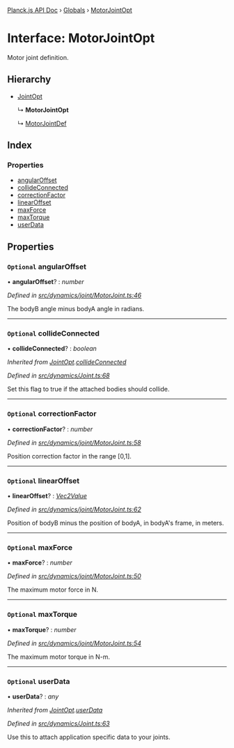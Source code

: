 [Planck.js API Doc](../README.md) › [Globals](../globals.md) › [MotorJointOpt](motorjointopt.md)

# Interface: MotorJointOpt

Motor joint definition.

## Hierarchy

* [JointOpt](jointopt.md)

  ↳ **MotorJointOpt**

  ↳ [MotorJointDef](motorjointdef.md)

## Index

### Properties

* [angularOffset](motorjointopt.md#optional-angularoffset)
* [collideConnected](motorjointopt.md#optional-collideconnected)
* [correctionFactor](motorjointopt.md#optional-correctionfactor)
* [linearOffset](motorjointopt.md#optional-linearoffset)
* [maxForce](motorjointopt.md#optional-maxforce)
* [maxTorque](motorjointopt.md#optional-maxtorque)
* [userData](motorjointopt.md#optional-userdata)

## Properties

### `Optional` angularOffset

• **angularOffset**? : *number*

*Defined in [src/dynamics/joint/MotorJoint.ts:46](https://github.com/shakiba/planck.js/blob/6ab76c7/src/dynamics/joint/MotorJoint.ts#L46)*

The bodyB angle minus bodyA angle in radians.

___

### `Optional` collideConnected

• **collideConnected**? : *boolean*

*Inherited from [JointOpt](jointopt.md).[collideConnected](jointopt.md#optional-collideconnected)*

*Defined in [src/dynamics/Joint.ts:68](https://github.com/shakiba/planck.js/blob/6ab76c7/src/dynamics/Joint.ts#L68)*

Set this flag to true if the attached bodies
should collide.

___

### `Optional` correctionFactor

• **correctionFactor**? : *number*

*Defined in [src/dynamics/joint/MotorJoint.ts:58](https://github.com/shakiba/planck.js/blob/6ab76c7/src/dynamics/joint/MotorJoint.ts#L58)*

Position correction factor in the range [0,1].

___

### `Optional` linearOffset

• **linearOffset**? : *[Vec2Value](vec2value.md)*

*Defined in [src/dynamics/joint/MotorJoint.ts:62](https://github.com/shakiba/planck.js/blob/6ab76c7/src/dynamics/joint/MotorJoint.ts#L62)*

Position of bodyB minus the position of bodyA, in bodyA's frame, in meters.

___

### `Optional` maxForce

• **maxForce**? : *number*

*Defined in [src/dynamics/joint/MotorJoint.ts:50](https://github.com/shakiba/planck.js/blob/6ab76c7/src/dynamics/joint/MotorJoint.ts#L50)*

The maximum motor force in N.

___

### `Optional` maxTorque

• **maxTorque**? : *number*

*Defined in [src/dynamics/joint/MotorJoint.ts:54](https://github.com/shakiba/planck.js/blob/6ab76c7/src/dynamics/joint/MotorJoint.ts#L54)*

The maximum motor torque in N-m.

___

### `Optional` userData

• **userData**? : *any*

*Inherited from [JointOpt](jointopt.md).[userData](jointopt.md#optional-userdata)*

*Defined in [src/dynamics/Joint.ts:63](https://github.com/shakiba/planck.js/blob/6ab76c7/src/dynamics/Joint.ts#L63)*

Use this to attach application specific data to your joints.

